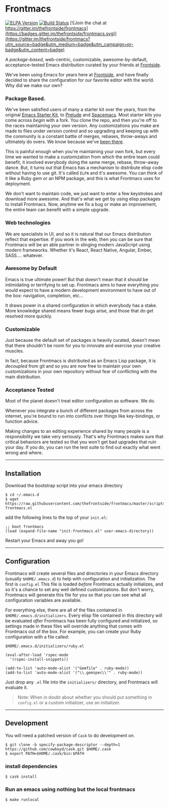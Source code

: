 # Frontmacs

[![ELPA Version](https://cdn.rawgit.com/thefrontside/frontmacs/master/elpa.svg?raw=true)](http://elpa.frontside.io/archive-contents)
[![Build Status](https://travis-ci.org/thefrontside/frontmacs.svg?branch=master)](https://travis-ci.org/thefrontside/frontmacs)
[![Join the chat at https://gitter.im/thefrontside/frontmacs](https://badges.gitter.im/thefrontside/frontmacs.svg)](https://gitter.im/thefrontside/frontmacs?utm_source=badge&utm_medium=badge&utm_campaign=pr-badge&utm_content=badge)

A _package-based_, web-centric, customizable, awesome-by-default,
acceptance-tested Emacs distribution curated by your friends at
[Frontside][frontside].

We've been using Emacs for years here at [Frontside][frontside], and
have finally decided to share the configuration for our favorite
editor with the world. Why did we make our own?

### Package Based.

We've been satisfied users of many a starter kit over the years, from
the original [Emacs Starter Kit][2], to [Prelude][3] and
[Spacemacs][4]. Most starter kits you come across _begin_ with a
fork. You clone the repo, and then you're off to the races maintaining
your own version. Any customizations you make are made to files
under version control and so upgrading and keeping up with the
community is a constant battle of merges, rebases, throw-aways and
ultimately do overs. We know because we've [been there][5].

This is painful enough when you're maintaining your own fork, but
every time we wanted to make a customization from which the entire
team could benefit, it involved everybody doing the same merge, rebase,
throw-away dance. But, it turns out that Emacs has a mechanism to
distribute elisp code without having to use git. It's called `ELPA`
and it's awesome. You can think of it like a Ruby gem or an NPM
package, and this is what Frontmacs uses for deployment.

We don't want to maintain code, we just want to enter a few keystrokes
and download more awesome. And that's what we get by using elisp
packages to install Frontmacs. Now, anytime we fix a bug or make an
improvement, the entire team can benefit with a simple upgrade.

### Web technologies

We are specialists in UI, and so it is natural that our Emacs
distribution reflect that expertise. If you work in the web, then you
can be sure that Frontmacs will be an able partner in slinging modern
JavaScript using modern frameworks. Whether it's React, React Native,
Angular, Ember, SASS.... whatever.

### Awesome by Default

Emacs is true ultimate power! But that doesn't mean that it should be
intimidating or terrifying to set up. Frontmacs aims to have
everything you would expect to have a modern development environment
to have out of the box: navigation, completion, etc...

It draws power in a shared configuration in which everybody has a
stake. More knowledge shared means fewer bugs arise, and those that do
get resolved more quickly.


### Customizable

Just because the default set of packages is heavily curated, doesn't
mean that there shouldn't be room for you to innovate and exercise
your creative muscles.

In fact, because Frontmacs is distributed as an Emacs Lisp package, it is
_decoupled_ from git and so you are now free to maintain your own
customizations in your own repository without fear of conflicting with
the main distribution.

### Acceptance Tested

Most of the planet doesn't treat editor configuration as software. We
do.

Whenever you integrate a bunch of different packages from across the
internet, you're bound to run into conflicts over things like
key-bindings, or function advice.

Making changes to an editing experience shared by many people is a
responsibility we take very seriously. That's why Frontmacs makes sure
that critical behaviors are tested so that you won't get bad upgrades
that ruin your day. If you do, you can run the test suite to find out
exactly what went wrong and where.

---

## Installation

Download the bootstrap script into your emacs directory

```
$ cd ~/.emacs.d
$ wget https://raw.githubusercontent.com/thefrontside/frontmacs/master/scripts/init-frontmacs.el
```

add the following lines to the top of your `init.el`:

``` emacs-lisp
;; boot frontmacs
(load (expand-file-name "init-frontmacs.el" user-emacs-directory))
```

Restart your Emacs and away you go!

---

## Configuration

Frontmacs will create several files and directories in your Emacs
directory (usually `$HOME/.emacs.d`) to help with configuration and
initialization. The first is `config.el` This file is loaded _before_
Frontmacs actually initializes, and so it's a chance to set any
well defined customizations. But don't worry, Frontmacs will generate
this file for you so that you can see what all configuration variables
are available.

For everything else, there are all of the files contained in
`$HOME/.emacs.d/initializers`. Every elisp file contained in this
directory will be evaluated _after_ Frontmacs has been fully
configured and initialized, so settings made in these files will
override anything that comes with Frontmacs out of the box. For
example, you can create your Ruby configuration with a file called:

`$HOME/.emacs.d/initializers/ruby.el`

``` emacs-lisp
(eval-after-load 'rspec-mode
  '(rspec-install-snippets))

(add-to-list 'auto-mode-alist '("Gemfile" . ruby-mode))
(add-to-list 'auto-mode-alist '("\\.gemspec\\'" . ruby-mode))
```

Just drop any `.el` file into the `initializers/` directory, and
Frontmacs will evaluate it.

> Note: When in doubt about whether you should put something in `config.el` or a
> custom initializer, use an initializer.

---

## Development

You will need a patched version of `Cask` to do development on.

```
$ git clone -b specify-package-descriptor --depth=1 https://github.com/cowboyd/cask.git $HOME/.cask
$ export PATH=$HOME/.cask/bin:$PATH
```

### install dependencies

```
$ cask install
```

### Run an emacs using nothing but the local frontmacs

```
$ make runlocal
```

[frontside]: http://frontside.io
[2]: https://github.com/technomancy/emacs-starter-kit
[3]: https://github.com/bbatsov/prelude
[4]: http://spacemacs.org/
[5]: https://github.com/thefrontside/.emacs.d
